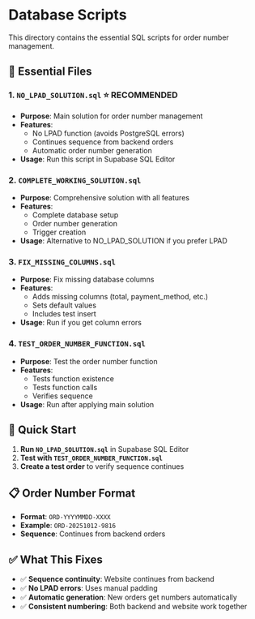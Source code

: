 # Database Scripts

This directory contains the essential SQL scripts for order number management.

## 📁 Essential Files

### 1. `NO_LPAD_SOLUTION.sql` ⭐ **RECOMMENDED**
- **Purpose**: Main solution for order number management
- **Features**: 
  - No LPAD function (avoids PostgreSQL errors)
  - Continues sequence from backend orders
  - Automatic order number generation
- **Usage**: Run this script in Supabase SQL Editor

### 2. `COMPLETE_WORKING_SOLUTION.sql`
- **Purpose**: Comprehensive solution with all features
- **Features**: 
  - Complete database setup
  - Order number generation
  - Trigger creation
- **Usage**: Alternative to NO_LPAD_SOLUTION if you prefer LPAD

### 3. `FIX_MISSING_COLUMNS.sql`
- **Purpose**: Fix missing database columns
- **Features**: 
  - Adds missing columns (total, payment_method, etc.)
  - Sets default values
  - Includes test insert
- **Usage**: Run if you get column errors

### 4. `TEST_ORDER_NUMBER_FUNCTION.sql`
- **Purpose**: Test the order number function
- **Features**: 
  - Tests function existence
  - Tests function calls
  - Verifies sequence
- **Usage**: Run after applying main solution

## 🚀 Quick Start

1. **Run `NO_LPAD_SOLUTION.sql`** in Supabase SQL Editor
2. **Test with `TEST_ORDER_NUMBER_FUNCTION.sql`**
3. **Create a test order** to verify sequence continues

## 📋 Order Number Format

- **Format**: `ORD-YYYYMMDD-XXXX`
- **Example**: `ORD-20251012-9816`
- **Sequence**: Continues from backend orders

## ✅ What This Fixes

- ✅ **Sequence continuity**: Website continues from backend
- ✅ **No LPAD errors**: Uses manual padding
- ✅ **Automatic generation**: New orders get numbers automatically
- ✅ **Consistent numbering**: Both backend and website work together

